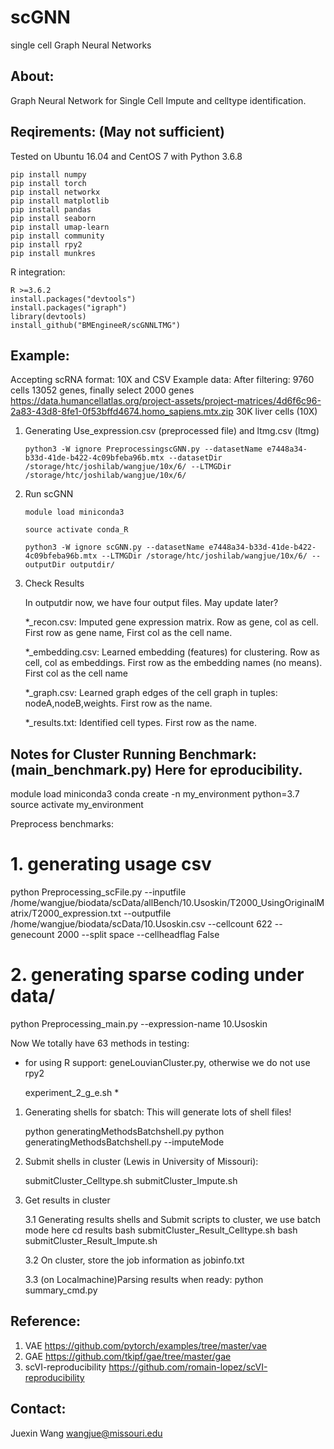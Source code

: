 # scGNN

single cell Graph Neural Networks

About:
----------
Graph Neural Network for Single Cell Impute and celltype identification. 

Reqirements: (May not sufficient)
----------
Tested on Ubuntu 16.04 and CentOS 7 with Python 3.6.8

    pip install numpy
    pip install torch
    pip install networkx
    pip install matplotlib
    pip install pandas
    pip install seaborn
    pip install umap-learn
    pip install community
    pip install rpy2
    pip install munkres

R integration:

    R >=3.6.2
    install.packages("devtools")
    install.packages("igraph")
    library(devtools)
    install_github("BMEngineeR/scGNNLTMG")

Example:
---------
Accepting scRNA format: 10X and CSV
Example data:
After filtering: 9760 cells 13052 genes, finally select 2000 genes
https://data.humancellatlas.org/project-assets/project-matrices/4d6f6c96-2a83-43d8-8fe1-0f53bffd4674.homo_sapiens.mtx.zip
30K liver cells (10X)

1. Generating Use_expression.csv (preprocessed file) and ltmg.csv (ltmg)

    `python3 -W ignore PreprocessingscGNN.py --datasetName e7448a34-b33d-41de-b422-4c09bfeba96b.mtx --datasetDir /storage/htc/joshilab/wangjue/10x/6/ --LTMGDir /storage/htc/joshilab/wangjue/10x/6/`

2. Run scGNN

    `module load miniconda3`
    
    `source activate conda_R`

    `python3 -W ignore scGNN.py --datasetName e7448a34-b33d-41de-b422-4c09bfeba96b.mtx --LTMGDir /storage/htc/joshilab/wangjue/10x/6/ --outputDir outputdir/`

3. Check Results
    
    In outputdir now, we have four output files. May update later?
    
    *_recon.csv:        Imputed gene expression matrix. Row as gene, col as cell. First row as gene name, First col as the cell name. 

    *_embedding.csv:    Learned embedding (features) for clustering. Row as cell, col as embeddings. First row as the embedding names (no means). First col as the cell name

    *_graph.csv:        Learned graph edges of the cell graph in tuples: nodeA,nodeB,weights. First row as the name.

    *_results.txt:      Identified cell types. First row as the name. 


Notes for Cluster Running Benchmark: (main_benchmark.py) Here for eproducibility.
---------
module load miniconda3
conda create -n my_environment python=3.7
source activate my_environment

Preprocess benchmarks:

# 1. generating usage csv

python Preprocessing_scFile.py --inputfile /home/wangjue/biodata/scData/allBench/10.Usoskin/T2000_UsingOriginalMatrix/T2000_expression.txt --outputfile /home/wangjue/biodata/scData/10.Usoskin.csv --cellcount 622 --genecount 2000 --split space --cellheadflag False

# 2. generating sparse coding under data/
python Preprocessing_main.py --expression-name 10.Usoskin


Now We totally have 63 methods in testing:
* for using R support: geneLouvianCluster.py, otherwise we do not use rpy2

    experiment_2_g_e.sh *

1. Generating shells for sbatch: This will generate lots of shell files!

    python generatingMethodsBatchshell.py
    python generatingMethodsBatchshell.py --imputeMode

2. Submit shells in cluster (Lewis in University of Missouri):

    submitCluster_Celltype.sh
    submitCluster_Impute.sh

3. Get results in cluster

    3.1 Generating results shells and Submit scripts to cluster, we use batch mode here
        cd results
        bash submitCluster_Result_Celltype.sh
        bash submitCluster_Result_Impute.sh
        
    3.2 On cluster, store the job information as jobinfo.txt

    3.3 (on Localmachine)Parsing results when ready:
        python summary_cmd.py 

Reference:
---------

1. VAE <https://github.com/pytorch/examples/tree/master/vae>
2. GAE <https://github.com/tkipf/gae/tree/master/gae>
3. scVI-reproducibility <https://github.com/romain-lopez/scVI-reproducibility>

Contact:
---------
Juexin Wang wangjue@missouri.edu
